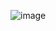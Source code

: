 ![image](https://user-images.githubusercontent.com/63789702/188307083-cf81a30f-5a1b-490b-ae05-1b6d0c1362c6.png)

